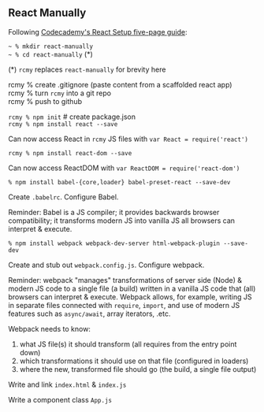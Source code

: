 ## React Manually

Following
[Codecademy's React Setup five-page guide](https://www.codecademy.com/articles/react-setup-i):

`~ % mkdir react-manually`</br>
`~ % cd react-manually` (*)</br>

(*) `rcmy` replaces `react-manually` for brevity here</br>

rcmy % create .gitignore (paste content from a scaffolded react app)</br>
rcmy % turn `rcmy` into a git repo</br>
rcmy % push to github</br>

`rcmy % npm init` # create package.json</br>
`rcmy % npm install react --save`</br>

Can now access React in `rcmy` JS files with `var React = require('react')`</br>

`rcmy % npm install react-dom --save`</br>

Can now access ReactDOM with `var ReactDOM = require('react-dom')`</br>

`% npm install babel-{core,loader} babel-preset-react --save-dev`

Create `.babelrc`. Configure Babel.

Reminder: Babel is a JS compiler; it provides backwards browser compatibility;
it transforms modern JS into vanilla JS all browsers can interpret & execute.

`% npm install webpack webpack-dev-server html-webpack-plugin --save-dev`

Create and stub out `webpack.config.js`. Configure webpack.

Reminder: webpack "manages" transformations of server side (Node) & modern JS
code to a single file (a build) written in a vanilla JS code that (all) browsers
can interpret & execute. Webpack allows, for example, writing JS in separate
files connected with `require`, `import`, and use of modern JS features such as
`async/await`, array iterators, .etc.

Webpack needs to know:
1. what JS file(s) it should transform (all requires from the entry point down)
2. which transformations it should use on that file (configured in loaders)
3. where the new, transformed file should go (the build, a single file output)

Write and link `index.html` & `index.js`

Write a component class `App.js`
